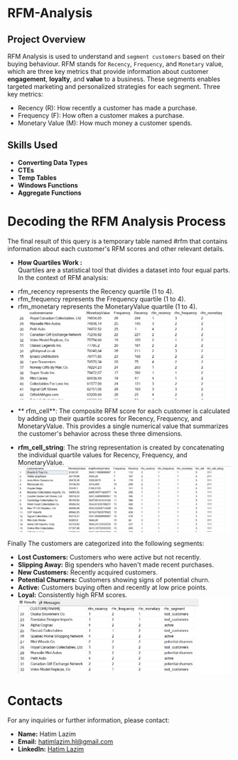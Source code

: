 # RFM-Analysis

## Project Overview
RFM Analysis is used to understand and `segment customers` based on their buying behaviour. RFM stands for `Recency`, `Frequency`, and `Monetary` value, which are three key metrics that provide information about customer __engagement__, __loyalty__, and __value__ to a business. 
These segments enables targeted marketing and personalized strategies for each segment.
Three key metrics:
* Recency (R): How recently a customer has made a purchase.
* Frequency (F): How often a customer makes a purchase.
* Monetary Value (M): How much money a customer spends.
## Skills Used
- **Converting Data Types** 
- **CTEs** 
- **Temp Tables** 
- **Windows Functions** 
- **Aggregate Functions** 


# Decoding the RFM Analysis Process  
The final result of this query is a temporary table named #rfm that contains information about each customer's RFM scores and other relevant details.

- **How Quartiles Work :**  
Quartiles are a statistical tool that divides a dataset into four equal parts. In the context of RFM analysis:
* rfm_recency represents the Recency quartile (1 to 4).
* rfm_frequency represents the Frequency quartile (1 to 4).
* rfm_monetary represents the MonetaryValue quartile (1 to 4). 
![Example](Images/01.png)

- ** rfm_cell**: 
The composite RFM score for each customer is calculated by adding up their quartile scores for Recency, Frequency, and MonetaryValue. This provides a single numerical value that summarizes the customer's behavior across these three dimensions.

- **rfm_cell_string**: 
The string representation is created by concatenating the individual quartile values for Recency, Frequency, and MonetaryValue. 
![Example](Images/02.png)


Finally The customers are categorized into the following segments:
- **Lost Customers:** Customers who were active but not recently.
- **Slipping Away:** Big spenders who haven't made recent purchases.
- **New Customers:** Recently acquired customers.
- **Potential Churners:** Customers showing signs of potential churn.
- **Active:** Customers buying often and recently at low price points.
- **Loyal:** Consistently high RFM scores.
![Example](Images/03.png)


# Contacts
For any inquiries or further information, please contact:
- **Name:** Hatim Lazim
- **Email:** hatimlazim.hl@gmail.com
- **LinkedIn:** <a href="https://ma.linkedin.com/in/hatim-lazim" target="_blank">Hatim Lazim</a><br>

